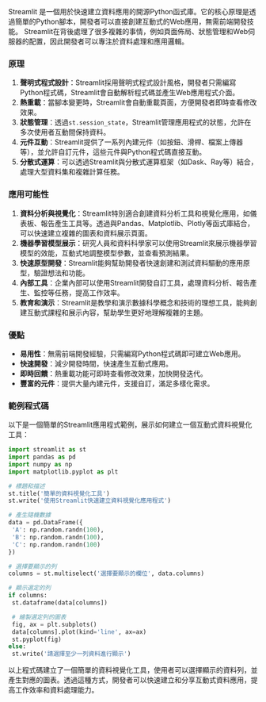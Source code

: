 
Streamlit 是一個用於快速建立資料應用的開源Python函式庫。它的核心原理是透過簡單的Python腳本，開發者可以直接創建互動式的Web應用，無需前端開發技能。 Streamlit在背後處理了很多複雜的事情，例如頁面佈局、狀態管理和Web伺服器的配置，因此開發者可以專注於資料處理和應用邏輯。

### 原理
1. **聲明式程式設計**：Streamlit採用聲明式程式設計風格，開發者只需編寫Python程式碼，Streamlit會自動解析程式碼並產生Web應用程式介面。
2. **熱重載**：當腳本變更時，Streamlit會自動重載頁面，方便開發者即時查看修改效果。
3. **狀態管理**：透過`st.session_state`，Streamlit管理應用程式的狀態，允許在多次使用者互動間保持資料。
4. **元件互動**：Streamlit提供了一系列內建元件（如按鈕、滑桿、檔案上傳器等），並允許自訂元件，這些元件與Python程式碼直接互動。
5. **分散式運算**：可以透過Streamlit與分散式運算框架（如Dask、Ray等）結合，處理大型資料集和複雜計算任務。

### 應用可能性
1. **資料分析與視覺化**：Streamlit特別適合創建資料分析工具和視覺化應用，如儀表板、報告產生工具等。透過與Pandas、Matplotlib、Plotly等函式庫結合，可以快速建立複雜的圖表和資料展示頁面。
2. **機器學習模型展示**：研究人員和資料科學家可以使用Streamlit來展示機器學習模型的效能，互動式地調整模型參數，並查看預測結果。
3. **快速原型開發**：Streamlit能夠幫助開發者快速創建和測試資料驅動的應用原型，驗證想法和功能。
4. **內部工具**：企業內部可以使用Streamlit開發自訂工具，處理資料分析、報告產生、監控等任務，提高工作效率。
5. **教育和演示**：Streamlit是教學和演示數據科學概念和技術的理想工具，能夠創建互動式課程和展示內容，幫助學生更好地理解複雜的主題。

### 優點
- **易用性**：無需前端開發經驗，只需編寫Python程式碼即可建立Web應用。
- **快速開發**：減少開發時間，快速產生互動式應用。
- **即時回饋**：熱重載功能可即時查看修改效果，加快開發迭代。
- **豐富的元件**：提供大量內建元件，支援自訂，滿足多樣化需求。

### 範例程式碼
以下是一個簡單的Streamlit應用程式範例，展示如何建立一個互動式資料視覺化工具：

```python
import streamlit as st
import pandas as pd
import numpy as np
import matplotlib.pyplot as plt

# 標題和描述
st.title('簡單的資料視覺化工具')
st.write('使用Streamlit快速建立資料視覺化應用程式')

# 產生隨機數據
data = pd.DataFrame({
 'A': np.random.randn(100),
 'B': np.random.randn(100),
 'C': np.random.randn(100)
})

# 選擇要顯示的列
columns = st.multiselect('選擇要顯示的欄位', data.columns)

# 顯示選定的列
if columns:
 st.dataframe(data[columns])

 # 繪製選定列的圖表
 fig, ax = plt.subplots()
 data[columns].plot(kind='line', ax=ax)
 st.pyplot(fig)
else:
 st.write('請選擇至少一列資料進行顯示')
```

以上程式碼建立了一個簡單的資料視覺化工具，使用者可以選擇顯示的資料列，並產生對應的圖表。透過這種方式，開發者可以快速建立和分享互動式資料應用，提高工作效率和資料處理能力。


